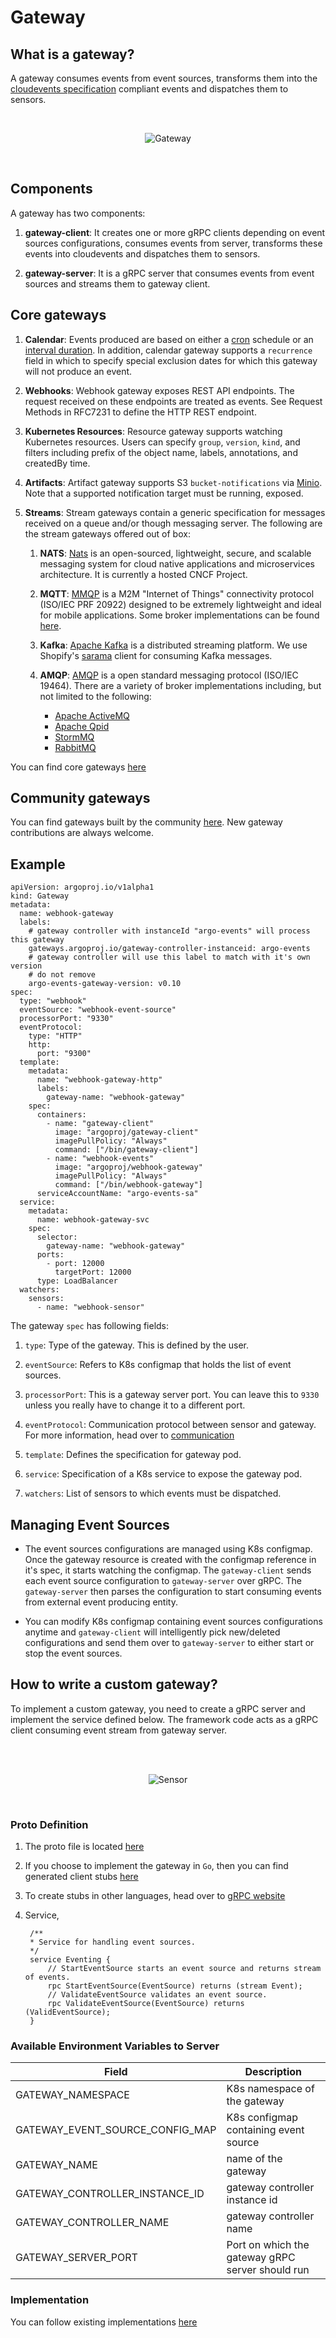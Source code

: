 # Gateway

## What is a gateway?
A gateway consumes events from event sources, transforms them into the [cloudevents specification](https://github.com/cloudevents/spec) compliant events and dispatches them to sensors.

<br/>

<p align="center">
  <img src="https://github.com/argoproj/argo-events/blob/master/docs/assets/gateways.png?raw=true" alt="Gateway"/>
</p>

<br/>

## Components
A gateway has two components:

 1. <b>gateway-client</b>: It creates one or more gRPC clients depending on event sources configurations, consumes events from server, transforms these events into cloudevents and dispatches them to sensors.
     
 2. <b>gateway-server</b>: It is a gRPC server that consumes events from event sources and streams them to gateway client.
 
## Core gateways

 1. **Calendar**:
    Events produced are based on either a [cron](https://crontab.guru/) schedule or an [interval duration](https://golang.org/pkg/time/#ParseDuration). In addition, calendar gateway supports a `recurrence` field in which to specify special exclusion dates for which this gateway will not produce an event.

 2. **Webhooks**:
    Webhook gateway exposes REST API endpoints. The request received on these endpoints are treated as events. See Request Methods in RFC7231 to define the HTTP REST endpoint.

 3. **Kubernetes Resources**:
    Resource gateway supports watching Kubernetes resources. Users can specify `group`, `version`, `kind`, and filters including prefix of the object name, labels, annotations, and createdBy time.

 4. **Artifacts**:
    Artifact gateway supports S3 `bucket-notifications` via [Minio](https://docs.minio.io/docs/minio-bucket-notification-guide). Note that a supported notification target must be running, exposed.

 5. **Streams**:
    Stream gateways contain a generic specification for messages received on a queue and/or though messaging server. The following are the stream gateways offered out of box: 

    1. **NATS**:
    [Nats](https://nats.io/) is an open-sourced, lightweight, secure, and scalable messaging system for cloud native applications and microservices architecture. It is currently a hosted CNCF Project.

    2. **MQTT**:
    [MMQP](http://mqtt.org/) is a M2M "Internet of Things" connectivity protocol (ISO/IEC PRF 20922) designed to be extremely lightweight and ideal for mobile applications. Some broker implementations can be found [here](https://github.com/mqtt/mqtt.github.io/wiki/brokers).

    3. **Kafka**:
    [Apache Kafka](https://kafka.apache.org/) is a distributed streaming platform. We use Shopify's [sarama](https://github.com/Shopify/sarama) client for consuming Kafka messages.

    4. **AMQP**:
    [AMQP](https://www.amqp.org/) is a open standard messaging protocol (ISO/IEC 19464). There are a variety of broker implementations including, but not limited to the following:
        - [Apache ActiveMQ](http://activemq.apache.org/)
        - [Apache Qpid](https://qpid.apache.org/)
        - [StormMQ](http://stormmq.com/)
        - [RabbitMQ](https://www.rabbitmq.com/)

 You can find core gateways [here](https://github.com/argoproj/argo-events/tree/master/gateways/core)

## Community gateways
You can find gateways built by the community [here](https://github.com/argoproj/argo-events/tree/master/gateways/community). New gateway contributions are always welcome.

## Example

    apiVersion: argoproj.io/v1alpha1
    kind: Gateway
    metadata:
      name: webhook-gateway
      labels:
        # gateway controller with instanceId "argo-events" will process this gateway
        gateways.argoproj.io/gateway-controller-instanceid: argo-events
        # gateway controller will use this label to match with it's own version
        # do not remove
        argo-events-gateway-version: v0.10
    spec:
      type: "webhook"
      eventSource: "webhook-event-source"
      processorPort: "9330"
      eventProtocol:
        type: "HTTP"
        http:
          port: "9300"
      template:
        metadata:
          name: "webhook-gateway-http"
          labels:
            gateway-name: "webhook-gateway"
        spec:
          containers:
            - name: "gateway-client"
              image: "argoproj/gateway-client"
              imagePullPolicy: "Always"
              command: ["/bin/gateway-client"]
            - name: "webhook-events"
              image: "argoproj/webhook-gateway"
              imagePullPolicy: "Always"
              command: ["/bin/webhook-gateway"]
          serviceAccountName: "argo-events-sa"
      service:
        metadata:
          name: webhook-gateway-svc
        spec:
          selector:
            gateway-name: "webhook-gateway"
          ports:
            - port: 12000
              targetPort: 12000
          type: LoadBalancer
      watchers:
        sensors:
          - name: "webhook-sensor"


The gateway `spec` has following fields:

1. `type`: Type of the gateway. This is defined by the user.

2. `eventSource`: Refers to K8s configmap that holds the list of event sources.

3. `processorPort`: This is a gateway server port. You can leave this to `9330` unless you really have to change it to a different port.

4. `eventProtocol`: Communication protocol between sensor and gateway. For more information, head over to [communication](./communication.md)

5. `template`: Defines the specification for gateway pod.

6. `service`: Specification of a K8s service to expose the gateway pod.

7. `watchers`: List of sensors to which events must be dispatched.

## Managing Event Sources
  * The event sources configurations are managed using K8s configmap. Once the gateway resource is created with the configmap reference in it's spec, it starts watching the configmap.
  The `gateway-client` sends each event source configuration to `gateway-server` over gRPC. The `gateway-server` then parses the configuration to start consuming events from 
  external event producing entity.

  * You can modify K8s configmap containing event sources configurations anytime and `gateway-client` will intelligently pick new/deleted configurations and send them over to `gateway-server` to either
  start or stop the event sources.

## How to write a custom gateway?
To implement a custom gateway, you need to create a gRPC server and implement the service defined below.
The framework code acts as a gRPC client consuming event stream from gateway server.

<br/>
<br/>

<p align="center">
  <img src="https://github.com/argoproj/argo-events/blob/master/docs/assets/custom-gateway.png?raw=true" alt="Sensor"/>
</p>

<br/>

### Proto Definition
1. The proto file is located [here](https://github.com/argoproj/argo-events/blob/master/gateways/eventing.proto) 

2. If you choose to implement the gateway in `Go`, then you can find generated client stubs [here](https://github.com/argoproj/argo-events/blob/master/gateways/eventing.pb.go)

3. To create stubs in other languages, head over to [gRPC website](https://grpc.io/)

4. Service,

        /**
        * Service for handling event sources.
        */
        service Eventing {
            // StartEventSource starts an event source and returns stream of events.
            rpc StartEventSource(EventSource) returns (stream Event);
            // ValidateEventSource validates an event source.
            rpc ValidateEventSource(EventSource) returns (ValidEventSource);
        }


### Available Environment Variables to Server
 
 | Field                           | Description                                      |
 | ------------------------------- | ------------------------------------------------ |
 | GATEWAY_NAMESPACE               | K8s namespace of the gateway                     |
 | GATEWAY_EVENT_SOURCE_CONFIG_MAP | K8s configmap containing event source            |
 | GATEWAY_NAME                    | name of the gateway                              |
 | GATEWAY_CONTROLLER_INSTANCE_ID  | gateway controller instance id                   |
 | GATEWAY_CONTROLLER_NAME         | gateway controller name                          |
 | GATEWAY_SERVER_PORT             | Port on which the gateway gRPC server should run |
 
### Implementation
 You can follow existing implementations [here](https://github.com/argoproj/argo-events/tree/master/gateways/core)
